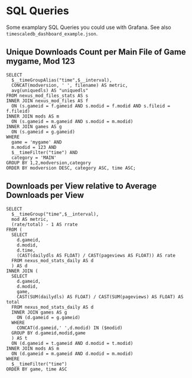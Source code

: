 # SQL Queries

Some examplary SQL Queries you could use with Grafana. See also `timescaledb_dashboard_example.json`.

## Unique Downloads Count per Main File of Game mygame, Mod 123

```
SELECT
  $__timeGroupAlias("time",$__interval),
  CONCAT(modversion, ' ', filename) AS metric,
  avg(uniquedls) AS "uniquedls"
FROM nexus_mod_files_stats AS s
INNER JOIN nexus_mod_files AS f
  ON (s.gameid = f.gameid AND s.modid = f.modid AND s.fileid = f.fileid)
INNER JOIN mods AS m
  ON (s.gameid = m.gameid AND s.modid = m.modid)
INNER JOIN games AS g
  ON (s.gameid = g.gameid)
WHERE
  game = 'mygame' AND
  m.modid = 123 AND
  $__timeFilter("time") AND
  category = 'MAIN'
GROUP BY 1,2,modversion,category
ORDER BY modversion DESC, category ASC, time ASC;
```

## Downloads per View relative to Average Downloads per View

```
SELECT
  $__timeGroup("time",$__interval),
  mod AS metric,
  (rate/total) - 1 AS rrate
FROM (
  SELECT
    d.gameid,
    d.modid,
    d.time,
    (CAST(dailydls AS FLOAT) / CAST(pageviews AS FLOAT)) AS rate
  FROM nexus_mod_stats_daily AS d
  ) AS d
INNER JOIN (
  SELECT
    d.gameid,
    d.modid,
    game,
    CAST(SUM(dailydls) AS FLOAT) / CAST(SUM(pageviews) AS FLOAT) AS total
  FROM nexus_mod_stats_daily AS d
  INNER JOIN games AS g
    ON (d.gameid = g.gameid)
  WHERE
    CONCAT(d.gameid,' ',d.modid) IN ($modid)
  GROUP BY d.gameid,modid,game
  ) AS t
  ON (d.gameid = t.gameid AND d.modid = t.modid)
INNER JOIN mods AS m
  ON (d.gameid = m.gameid AND d.modid = m.modid)
WHERE
  $__timeFilter("time")
ORDER BY game, time ASC
```
